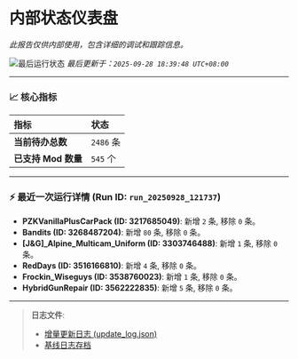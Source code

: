 # 内部状态仪表盘

*此报告仅供内部使用，包含详细的调试和跟踪信息。*

![最后运行状态](https://img.shields.io/badge/Last%20Run-Success-green)
*最后更新于：`2025-09-28 18:39:48 UTC+08:00`*

---

### 📈 **核心指标**

| 指标 | 状态 |
| :--- | :--- |
| **当前待办总数** | ``2486`` 条 |
| **已支持 Mod 数量** | ``545`` 个 |

---

### ⚡ **最近一次运行详情 (Run ID: ``run_20250928_121737``)**

*   **PZKVanillaPlusCarPack (ID: 3217685049)**: 新增 `2` 条, 移除 `0` 条。
*   **Bandits (ID: 3268487204)**: 新增 `80` 条, 移除 `0` 条。
*   **[J&G]_Alpine_Multicam_Uniform (ID: 3303746488)**: 新增 `1` 条, 移除 `0` 条。
*   **RedDays (ID: 3516166810)**: 新增 `4` 条, 移除 `0` 条。
*   **Frockin_Wiseguys (ID: 3538760023)**: 新增 `1` 条, 移除 `0` 条。
*   **HybridGunRepair (ID: 3562222835)**: 新增 `5` 条, 移除 `0` 条。

---

> **日志文件**:
> *   [增量更新日志 (update_log.json)](../data/logs/update_log.json)
> *   [基线日志存档](../data/logs/archive/)

